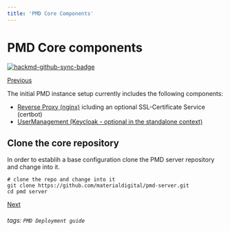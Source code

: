 ```yaml
---
title: 'PMD Core Components'
---
```


PMD Core components
===

[![hackmd-github-sync-badge](https://hackmd.io/SYBY8yRPRrq0hyx-fqyi2g/badge)](https://hackmd.io/SYBY8yRPRrq0hyx-fqyi2g)

[<i class="fa fa-arrow-circle-left"></i> Previous](https://hackmd.io/@materialdigital/BypCyvQ5O)

The initial PMD instance setup currently includes the following components:

* [Reverse Proxy (nginx)](https://hackmd.io/@materialdigital/H1t3_GQ9O) icluding an optional SSL-Certificate Service (certbot)
* [UserManagement (Keycloak - optional in the standalone context)](https://hackmd.io/@materialdigital/SJa76P7cO)

## Clone the core repository

In order to establih a base configuration clone the PMD server repository and change into it.

```bash=
# clone the repo and change into it
git clone https://github.com/materialdigital/pmd-server.git
cd pmd server
```

[Next <i class="fa fa-arrow-circle-right"></i>](https://hackmd.io/@materialdigital/H1t3_GQ9O)

###### tags: `PMD Deployment guide`